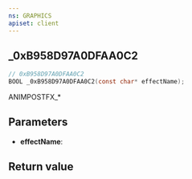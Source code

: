 ```yaml
---
ns: GRAPHICS
apiset: client
---
```

## _0xB958D97A0DFAA0C2

```c
// 0xB958D97A0DFAA0C2
BOOL _0xB958D97A0DFAA0C2(const char* effectName);
```

ANIMPOSTFX_*

## Parameters
* **effectName**:

## Return value